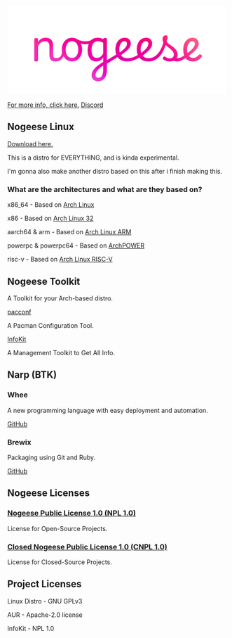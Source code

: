 ![Nogeese Logo](https://raw.githubusercontent.com/nogeese-org/.github/main/logo/nogeese-logo.png)

[For more info, click here.](https://github.com/leon8326-nogeese/leon8326-nogeese)
[Discord](https://discord.gg/2ktVQnk3)
## Nogeese Linux
[Download here.](https://archive.leon8326.org/?dir=docs%2Fiso)

This is a distro for EVERYTHING, and is kinda experimental.

I'm gonna also make another distro based on this after i finish making this.
### What are the architectures and what are they based on?

x86_64 - Based on [Arch Linux](https://archlinux.org)

x86 - Based on [Arch Linux 32](https://archlinux32.org)

aarch64 & arm - Based on [Arch Linux ARM](https://archlinuxarm.org)

powerpc & powerpc64 - Based on [ArchPOWER](https://archlinuxpower.org)

risc-v - Based on [Arch Linux RISC-V](https://archriscv.felixc.at/)
## Nogeese Toolkit
A Toolkit for your Arch-based distro.

[pacconf](https://github.com/leon8326-nogeese/pacconf)

A Pacman Configuration Tool.

[InfoKit](https://github.com/leon8326-nogeese/InfoKit)

A Management Toolkit to Get All Info.

## Narp (BTK) 
### Whee
A new programming language with easy deployment and automation.

[GitHub](https://github.com/NarpLang/whee)
### Brewix
Packaging using Git and Ruby.

[GitHub](https://github.com/BrewixHub/brewix)


## Nogeese Licenses
### [Nogeese Public License 1.0 (NPL 1.0)](https://github.com/leon8326-nogeese/License)
License for Open-Source Projects.

### [Closed Nogeese Public License 1.0 (CNPL 1.0)](https://github.com/leon8326-nogeese/License)
License for Closed-Source Projects.


## Project Licenses
Linux Distro - GNU GPLv3

AUR - Apache-2.0 license

InfoKit - NPL 1.0

